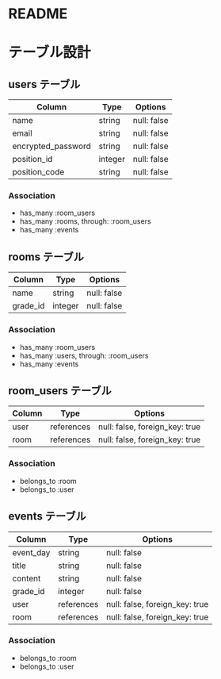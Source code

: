 # README

# テーブル設計

## users テーブル

| Column             | Type    | Options     |
| ------------------ | ------- | ----------- |
| name               | string  | null: false |
| email              | string  | null: false |
| encrypted_password | string  | null: false |
| position_id        | integer | null: false |
| position_code      | string  | null: false |


### Association

- has_many :room_users
- has_many :rooms, through: :room_users
- has_many :events

## rooms テーブル

| Column   | Type       | Options                            |
| -------- | ---------- | ---------------------------------- |
| name     | string     | null: false                        |
| grade_id | integer    | null: false                        |


### Association

- has_many :room_users
- has_many :users, through: :room_users
- has_many :events

## room_users テーブル

| Column | Type       | Options                        |
| ------ | ---------- | ------------------------------ |
| user   | references | null: false, foreign_key: true |
| room   | references | null: false, foreign_key: true |

### Association

- belongs_to :room
- belongs_to :user


## events テーブル

| Column    | Type       | Options                        |
| --------- | ---------- | ------------------------------ |
| event_day | string     | null: false                    |
| title     | string     | null: false                    |
| content   | string     | null: false                    |
| grade_id  | integer    | null: false                    |
| user      | references | null: false, foreign_key: true |
| room      | references | null: false, foreign_key: true |

### Association

- belongs_to :room
- belongs_to :user